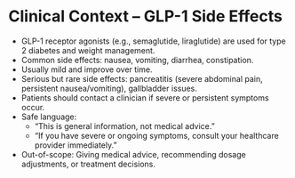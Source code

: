# Clinical Context – GLP-1 Side Effects

- GLP-1 receptor agonists (e.g., semaglutide, liraglutide) are used for type 2 diabetes and weight management.  
- Common side effects: nausea, vomiting, diarrhea, constipation.  
- Usually mild and improve over time.  
- Serious but rare side effects: pancreatitis (severe abdominal pain, persistent nausea/vomiting), gallbladder issues.  
- Patients should contact a clinician if severe or persistent symptoms occur.  
- Safe language:  
  - “This is general information, not medical advice.”  
  - “If you have severe or ongoing symptoms, consult your healthcare provider immediately.”  
- Out-of-scope: Giving medical advice, recommending dosage adjustments, or treatment decisions.
